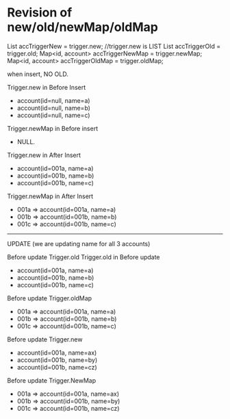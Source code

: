 # Revision of new/old/newMap/oldMap

List<account> accTriggerNew = trigger.new; //trigger.new is LIST<sObject>
List<account> accTriggerOld = trigger.old;
Map<id, account> accTriggerNewMap = trigger.newMap;
Map<id, account> accTriggerOldMap = trigger.oldMap;

when insert, NO OLD.


Trigger.new in Before Insert
 - account(id=null, name=a)
 - account(id=null, name=b)
 - account(id=null, name=c)

Trigger.newMap in Before insert
 - NULL.


Trigger.new in After Insert
 - account(id=001a, name=a)
 - account(id=001b, name=b)
 - account(id=001b, name=c)

Trigger.newMap in After Insert
 - 001a => account(id=001a, name=a)
 - 001b => account(id=001b, name=b)
 - 001c => account(id=001b, name=c)

-----------------------------

UPDATE (we are updating name for all 3 accounts)

Before update Trigger.old
Trigger.old in Before update
 - account(id=001a, name=a)
 - account(id=001b, name=b)
 - account(id=001b, name=c)

Before update Trigger.oldMap
 - 001a => account(id=001a, name=a)
 - 001b => account(id=001b, name=b)
 - 001c => account(id=001b, name=c)


Before update Trigger.new
 - account(id=001a, name=ax)
 - account(id=001b, name=by)
 - account(id=001b, name=cz)

Before update Trigger.NewMap
 - 001a => account(id=001a, name=ax)
 - 001b => account(id=001b, name=by)
 - 001c => account(id=001b, name=cz)
